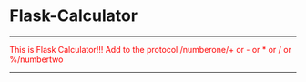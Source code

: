 # Flask-Calculator

_____
<span style="color:red">This is Flask Calculator!!! Add to the protocol /numberone/+ or - or * or / or %/numbertwo</span>
_____
